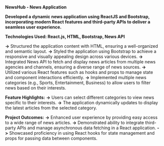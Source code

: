 **NewsHub - News Application**

**Developed a dynamic news application using ReactJS and Bootstrap, incorporating modern React features and third-party APIs to deliver a seamless user experience.**

**Technologies Used: React.js, HTML, Bootstrap, News API**

**->** Structured the application content with HTML, ensuring a well-organized and semantic layout.
**->** Styled the application using Bootstrap to achieve a responsive and visually appealing design across various devices.
**->** Integrated News API to fetch and display news articles from multiple news agencies and channels, ensuring a diverse range of news sources.
**->** Utilized various React features such as hooks and props to manage state and component interactions efficiently.
**->** Implemented multiple news categories (e.g., Sports, Entertainment, Business) to allow users to filter news based on their interests.

**Feature Highlights:**
**->** Users can select different categories to view news specific to their interests.
**->** The application dynamically updates to display the latest articles from the selected category.

**Project Outcomes:**
**->** Enhanced user experience by providing easy access to a wide range of news articles.
**->** Demonstrated ability to integrate third-party APIs and manage asynchronous data fetching in a React application.
**->** Showcased proficiency in using React hooks for state management and props for passing data between components.





